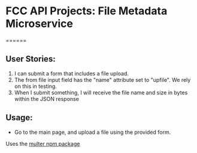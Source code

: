 # FCC API Projects: File Metadata Microservice

======

## User Stories:

1.  I can submit a form that includes a file upload.
2.  The from file input field has the "name" attribute set to "upfile". We rely on this in testing.
3.  When I submit something, I will receive the file name and size in bytes within the JSON response

## Usage:

- Go to the main page, and upload a file using the provided form.

Uses the [multer npm package](https://www.npmjs.com/package/multer)
